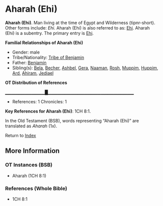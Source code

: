 # Aharah (Ehi)
**Aharah (Ehi)**. 
Man living at the time of Egypt and Wilderness (tipnr-short). 
Other forms include: 
*Ehi*. 
Aharah (Ehi) is also referred to as: 
[Ehi](Ehi.md). 
Aharah (Ehi) is a subentry. The primary entry is 
[Ehi](Ehi.md). 




**Familial Relationships of Aharah (Ehi)**


* Gender: male
* Tribe/Nationality: [Tribe of Benjamin](../../../groups/md/acai/Benjamin.md)
* Father: [Benjamin](Benjamin.md)
* Sibling(s): [Bela](Bela.md), [Becher](Becher.md), [Ashbel](Ashbel.md), [Gera](Gera.md), [Naaman](Naaman.md), [Rosh](Rosh.md), [Muppim](Muppim.md), [Huppim](Huppim.md), [Ard](Ard.md), [Ahiram](Ahiram.md), [Jediael](Jediael.md)


**OT Distribution of References**

▁▁▁▁▁▁▁▁▁▁▁▁█▁▁▁▁▁▁▁▁▁▁▁▁▁▁▁▁▁▁▁▁▁▁▁▁▁▁
* References: 1 Chronicles: 1



**Key References for Aharah (Ehi)**: 
1CH 8:1. 


In the Old Testament (BSB), words representing “Aharah (Ehi)” are translated as 
*Aharah* (1x). 




Return to [Index](00-Index.md)

## More Information

### OT Instances (BSB)

* Aharah (1CH 8:1)



### References (Whole Bible)

* 1CH 8:1



